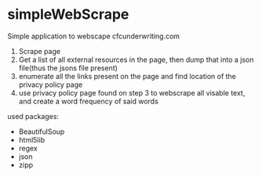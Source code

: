 # simpleWebScrape

Simple application to webscape cfcunderwriting.com

1. Scrape page
2. Get a list of all external resources in the page, then dump that into a json file(thus the jsons file present)
3. enumerate all the links present on the page and find location of the privacy policy page
4. use privacy policy page found on step 3 to webscrape all visable text, and create a word frequency of said words

used packages:
+ BeautifulSoup
+ html5lib
+ regex
+ json
+ zipp

